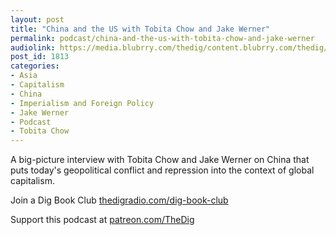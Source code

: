 ```yaml
---
layout: post
title: "China and the US with Tobita Chow and Jake Werner"
permalink: podcast/china-and-the-us-with-tobita-chow-and-jake-werner
audiolink: https://media.blubrry.com/thedig/content.blubrry.com/thedig/The_Dig-285-Chow-Werner.mp3
post_id: 1813
categories: 
- Asia
- Capitalism
- China
- Imperialism and Foreign Policy
- Jake Werner
- Podcast
- Tobita Chow
---
```


A big-picture interview with Tobita Chow and Jake Werner on China that puts today's geopolitical conflict and repression into the context of global capitalism.

Join a Dig Book Club 
[thedigradio.com/dig-book-club](http://thedigradio.com/dig-book-club)

Support this podcast at 
[patreon.com/TheDig](http://patreon.com/TheDig)